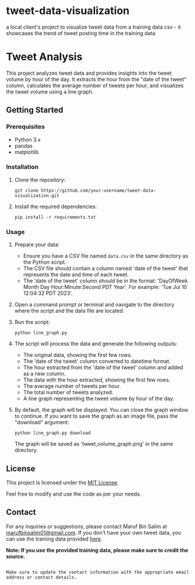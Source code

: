 # tweet-data-visualization
a local client's project to visualize tweet data from a training data csv - it showcases the trend of tweet posting time in the training data


# Tweet Analysis

This project analyzes tweet data and provides insights into the tweet volume by hour of the day. It extracts the hour from the "date of the tweet" column, calculates the average number of tweets per hour, and visualizes the tweet volume using a line graph.

## Getting Started

### Prerequisites

- Python 3.x
- pandas
- matplotlib

### Installation

1. Clone the repository:

   ```shell
   git clone https://github.com/your-username/tweet-data-visualization.git
   ```

2. Install the required dependencies:

   ```shell
   pip install -r requirements.txt
   ```

### Usage

1. Prepare your data:

   - Ensure you have a CSV file named `data.csv` in the same directory as the Python script.
   - The CSV file should contain a column named 'date of the tweet' that represents the date and time of each tweet.
   - The 'date of the tweet' column should be in the format: 'DayOfWeek Month Day Hour:Minute:Second PDT Year'. For example: 'Tue Jul 10 12:04:32 PDT 2023'.

2. Open a command prompt or terminal and navigate to the directory where the script and the data file are located.

3. Run the script:

   ```shell
   python line_graph.py
   ```

4. The script will process the data and generate the following outputs:

   - The original data, showing the first few rows.
   - The 'date of the tweet' column converted to datetime format.
   - The hour extracted from the 'date of the tweet' column and added as a new column.
   - The data with the hour extracted, showing the first few rows.
   - The average number of tweets per hour.
   - The total number of tweets analyzed.
   - A line graph representing the tweet volume by hour of the day.

5. By default, the graph will be displayed. You can close the graph window to continue. If you want to save the graph as an image file, pass the "download" argument:

   ```shell
   python line_graph.py download
   ```

   The graph will be saved as 'tweet_volume_graph.png' in the same directory.

## License

This project is licensed under the [MIT License](LICENSE).

Feel free to modify and use the code as per your needs.

## Contact

For any inquiries or suggestions, please contact Maruf Bin Salim at marufbinsalim01@gmail.com.
If you don't have your own tweet data, you can use the training data provided [here](data.csv).

**Note: If you use the provided training data, please make sure to credit the source.**
```

Make sure to update the contact information with the appropriate email address or contact details.
